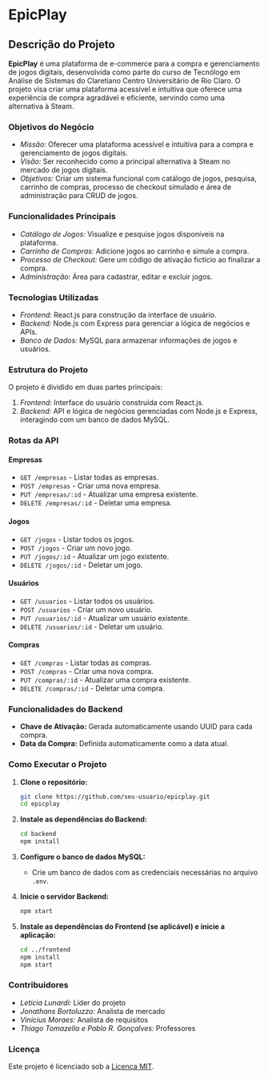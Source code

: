 # EpicPlay

## Descrição do Projeto

**EpicPlay** é uma plataforma de e-commerce para a compra e gerenciamento de jogos digitais, desenvolvida como parte do curso de Tecnólogo em Análise de Sistemas do Claretiano Centro Universitário de Rio Claro. O projeto visa criar uma plataforma acessível e intuitiva que oferece uma experiência de compra agradável e eficiente, servindo como uma alternativa à Steam.

### Objetivos do Negócio
- *Missão:* Oferecer uma plataforma acessível e intuitiva para a compra e gerenciamento de jogos digitais.
- *Visão:* Ser reconhecido como a principal alternativa à Steam no mercado de jogos digitais.
- *Objetivos:* Criar um sistema funcional com catálogo de jogos, pesquisa, carrinho de compras, processo de checkout simulado e área de administração para CRUD de jogos.

### Funcionalidades Principais
- *Catálogo de Jogos:* Visualize e pesquise jogos disponíveis na plataforma.
- *Carrinho de Compras:* Adicione jogos ao carrinho e simule a compra.
- *Processo de Checkout:* Gere um código de ativação fictício ao finalizar a compra.
- *Administração:* Área para cadastrar, editar e excluir jogos.

### Tecnologias Utilizadas
- *Frontend:* React.js para construção da interface de usuário.
- *Backend:* Node.js com Express para gerenciar a lógica de negócios e APIs.
- *Banco de Dados:* MySQL para armazenar informações de jogos e usuários.

### Estrutura do Projeto
O projeto é dividido em duas partes principais:
1. *Frontend:* Interface do usuário construída com React.js.
2. *Backend:* API e lógica de negócios gerenciadas com Node.js e Express, interagindo com um banco de dados MySQL.

### Rotas da API

#### Empresas
- `GET /empresas` - Listar todas as empresas.
- `POST /empresas` - Criar uma nova empresa.
- `PUT /empresas/:id` - Atualizar uma empresa existente.
- `DELETE /empresas/:id` - Deletar uma empresa.

#### Jogos
- `GET /jogos` - Listar todos os jogos.
- `POST /jogos` - Criar um novo jogo.
- `PUT /jogos/:id` - Atualizar um jogo existente.
- `DELETE /jogos/:id` - Deletar um jogo.

#### Usuários
- `GET /usuarios` - Listar todos os usuários.
- `POST /usuarios` - Criar um novo usuário.
- `PUT /usuarios/:id` - Atualizar um usuário existente.
- `DELETE /usuarios/:id` - Deletar um usuário.

#### Compras
- `GET /compras` - Listar todas as compras.
- `POST /compras` - Criar uma nova compra.
- `PUT /compras/:id` - Atualizar uma compra existente.
- `DELETE /compras/:id` - Deletar uma compra.

### Funcionalidades do Backend
- **Chave de Ativação:** Gerada automaticamente usando UUID para cada compra.
- **Data da Compra:** Definida automaticamente como a data atual.

### Como Executar o Projeto

1. **Clone o repositório:**
   ```bash
   git clone https://github.com/seu-usuario/epicplay.git
   cd epicplay
   ```

2. **Instale as dependências do Backend:**
   ```bash
   cd backend
   npm install
   ```

3. **Configure o banco de dados MySQL:**
   - Crie um banco de dados com as credenciais necessárias no arquivo `.env`.

4. **Inicie o servidor Backend:**
   ```bash
   npm start
   ```

5. **Instale as dependências do Frontend (se aplicável) e inicie a aplicação:**
   ```bash
   cd ../frontend
   npm install
   npm start
   ```

### Contribuidores
- *Letícia Lunardi:* Líder do projeto
- *Jonathans Bortoluzzo:* Analista de mercado
- *Vinícius Moraes:* Analista de requisitos
- *Thiago Tomazella e Pablo R. Gonçalves:* Professores

### Licença

Este projeto é licenciado sob a [Licença MIT](LICENSE).